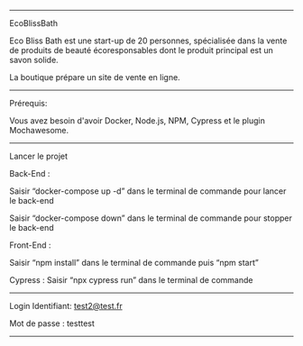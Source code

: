 ---------------------------------------------------------------------------------------------------------------------------------------------------------------------

EcoBlissBath

Eco Bliss Bath est une start-up de 20 personnes, spécialisée dans la vente de produits de beauté écoresponsables dont le produit principal est un savon solide.

La boutique prépare un site de vente en ligne.

---------------------------------------------------------------------------------------------------------------------------------------------------------------------

Prérequis:

Vous avez besoin d'avoir Docker, Node.js, NPM, Cypress et le plugin Mochawesome.

---------------------------------------------------------------------------------------------------------------------------------------------------------------------

Lancer le projet

Back-End :

Saisir “docker-compose up -d” dans le terminal de commande pour lancer le back-end

Saisir “docker-compose down” dans le terminal de commande pour stopper le back-end

Front-End :

Saisir “npm install” dans le terminal de commande puis “npm start”

Cypress : Saisir “npx cypress run” dans le terminal de commande

---------------------------------------------------------------------------------------------------------------------------------------------------------------------

Login
Identifiant: test2@test.fr

Mot de passe : testtest

---------------------------------------------------------------------------------------------------------------------------------------------------------------------
